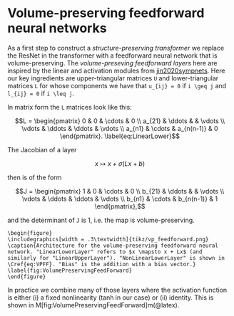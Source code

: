 # Volume-preserving feedforward neural networks

As a first step to construct a *structure-preserving transformer* we replace the ResNet in the transformer with a feedforward neural network that is volume-preserving. The *volume-preseving feedforward layers* here are inspired by the linear and activation modules from [jin2020sympnets](@cite). Here our key ingredients are upper-triangular matrices ``U`` and lower-triangular matrices ``L`` for whose components we have that ``u_{ij} = 0`` if ``i \geq j`` and ``l_{ij} = 0`` if ``i \leq j``.

In matrix form the ``L`` matrices look like this: 

```math 
L = \begin{pmatrix}
     0 & 0 & \cdots & 0      \\
     a_{21} & \ddots &        & \vdots \\
     \vdots & \ddots & \ddots & \vdots \\
     a_{n1} & \cdots & a_{n(n-1)}      & 0 
\end{pmatrix}.
\label{eq:LinearLower}
```

The Jacobian of a layer 

```math
x \mapsto x + \sigma(Lx + b)
\label{eq:VPFF}
``` 

then is of the form

```math 
J = \begin{pmatrix}
     1 & 0 & \cdots & 0      \\
     b_{21} & \ddots &        & \vdots \\
     \vdots & \ddots & \ddots & \vdots \\
     b_{n1} & \cdots & b_{n(n-1)}      & 1 
\end{pmatrix},
```
and the determinant of ``J`` is 1, i.e. the map is volume-preserving. 

```@raw latex
\begin{figure}
\includegraphics[width = .3\textwidth]{tikz/vp_feedforward.png}
\caption{Architecture for the volume-preserving feedforward neural network. "LinearLowerLayer" refers to $x \mapsto x + Lx$ (and similarly for "LinearUpperLayer"). "NonLinearLowerLayer" is shown in \Cref{eq:VPFF}. "Bias" is the addition with a bias vector.}
\label{fig:VolumePreservingFeedForward}
\end{figure}
```

In practice we combine many of those layers where the activation function is either (i) a fixed nonlinearity (tanh in our case) or (ii) identity. This is shown in M[fig:VolumePreservingFeedForward]m(@latex).